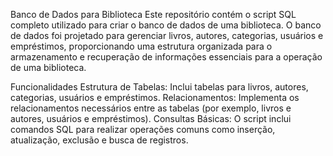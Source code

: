 Banco de Dados para Biblioteca
Este repositório contém o script SQL completo utilizado para criar o banco de dados de uma biblioteca. O banco de dados foi projetado para gerenciar livros, autores, categorias, usuários e empréstimos, proporcionando uma estrutura organizada para o armazenamento e recuperação de informações essenciais para a operação de uma biblioteca.

Funcionalidades
Estrutura de Tabelas: Inclui tabelas para livros, autores, categorias, usuários e empréstimos.
Relacionamentos: Implementa os relacionamentos necessários entre as tabelas (por exemplo, livros e autores, usuários e empréstimos).
Consultas Básicas: O script inclui comandos SQL para realizar operações comuns como inserção, atualização, exclusão e busca de registros.



